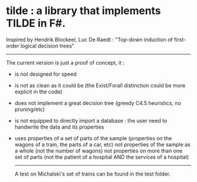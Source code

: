 # tilde : a library that implements TILDE in F#.

Inspired by Hendrik Blockeel, Luc De Raedt : "Top-down induction of first-order logical decision trees"

---

The current version is just a proof of concept, it :
- is not designed for speed
- is not as clean as it could be (the Exist/Forall distinction could be more explicit in the code)
- does not implement a great decision tree (greedy C4.5 heuristics, no pruning/etc)
- is not equipped to directly import a database : the user need to handwrite the data and its properties
- uses properties of a set of parts of the sample
  (properties on the wagons of a train, the parts of a car, etc)
  not properties of the sample as a whole 
  (not the number of wagons)
  not properties on more than one set of parts 
  (not the patient of a hospital AND the services of a hospital)
  
  ---
  
  A test on Michalski's set of trains can be found in the test folder.
